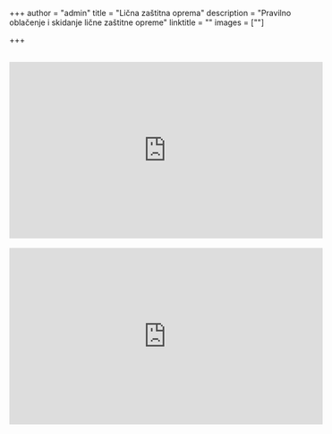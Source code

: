 +++
author = "admin"
title = "Lična zaštitna oprema"
description = "Pravilno oblačenje i skidanje lične zaštitne opreme"
linktitle = ""
images = [""]

+++

</br>

<div>
<iframe width="560" height="315" src="https://www.youtube.com/embed/T5gDIkFTEXg" frameborder="0" allow="accelerometer; autoplay; encrypted-media; gyroscope; picture-in-picture" allowfullscreen></iframe>
</div>

</br>

<div>
<iframe width="560" height="315" src="https://www.youtube.com/embed/ttjArDbKQ9U" frameborder="0" allow="accelerometer; autoplay; encrypted-media; gyroscope; picture-in-picture" allowfullscreen></iframe>
</div>